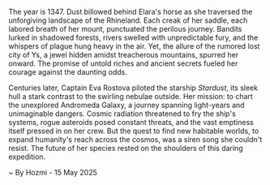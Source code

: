 
The year is 1347.  Dust billowed behind Elara's horse as she traversed the unforgiving landscape of the Rhineland.  Each creak of her saddle, each labored breath of her mount, punctuated the perilous journey.  Bandits lurked in shadowed forests, rivers swelled with unpredictable fury, and the whispers of plague hung heavy in the air.  Yet, the allure of the rumored lost city of Ys, a jewel hidden amidst treacherous mountains, spurred her onward. The promise of untold riches and ancient secrets fueled her courage against the daunting odds.

Centuries later, Captain Eva Rostova piloted the starship *Stardust*, its sleek hull a stark contrast to the swirling nebulae outside.  Her mission: to chart the unexplored Andromeda Galaxy, a journey spanning light-years and unimaginable dangers.  Cosmic radiation threatened to fry the ship's systems, rogue asteroids posed constant threats, and the vast emptiness itself pressed in on her crew. But the quest to find new habitable worlds, to expand humanity's reach across the cosmos, was a siren song she couldn't resist.  The future of her species rested on the shoulders of this daring expedition.

~ By Hozmi - 15 May 2025
